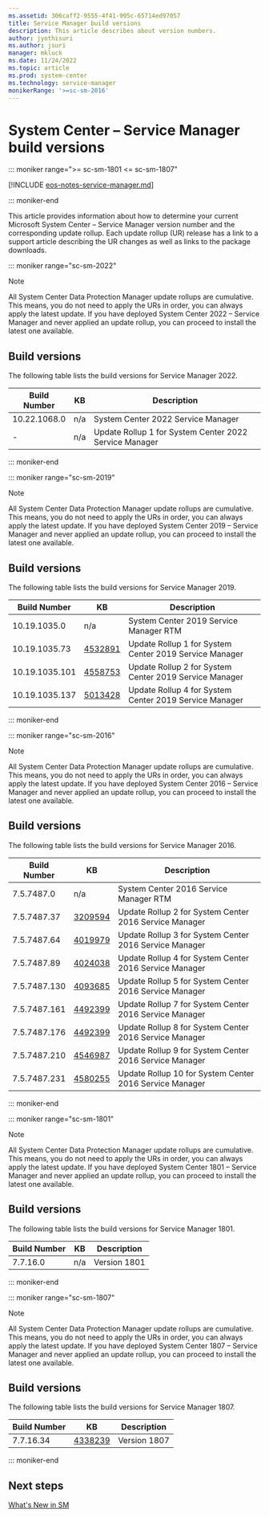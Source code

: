 ```yaml
---
ms.assetid: 306caff2-9555-4f41-995c-65714ed97057
title: Service Manager build versions
description: This article describes about version numbers.
author: jyothisuri
ms.author: jsuri
manager: mkluck
ms.date: 11/24/2022
ms.topic: article
ms.prod: system-center
ms.technology: service-manager
monikerRange: '>=sc-sm-2016'
---
```


# System Center – Service Manager build versions

::: moniker range=">= sc-sm-1801 <= sc-sm-1807"

[!INCLUDE [eos-notes-service-manager.md](../includes/eos-notes-service-manager.md)]

::: moniker-end

This article provides information about how to determine your current Microsoft System Center – Service Manager version number and the corresponding update rollup. Each update rollup (UR) release has a link to a support article describing the UR changes as well as links to the package downloads.

::: moniker range="sc-sm-2022"

> [!NOTE]
> All System Center Data Protection Manager update rollups are cumulative. This means, you do not need to apply the URs in order, you can always apply the latest update. If you have deployed System Center 2022 – Service Manager and never applied an update rollup, you can  proceed to install the latest one available.

## Build versions

The following table lists the build versions for Service Manager 2022.

| Build Number | KB | Description |
| --- | --- |--- |
| 10.22.1068.0 | n/a | System Center 2022 Service Manager     |
|-| n/a | Update Rollup 1 for System Center 2022 Service Manager |

::: moniker-end

::: moniker range="sc-sm-2019"

> [!NOTE]
> All System Center Data Protection Manager update rollups are cumulative. This means, you do not need to apply the URs in order, you can always apply the latest update. If you have deployed System Center 2019 – Service Manager and never applied an update rollup, you can  proceed to install the latest one available.

## Build versions

The following table lists the build versions for Service Manager 2019.

| Build Number | KB | Description |
| --- | --- |--- |
| 10.19.1035.0 | n/a | System Center 2019 Service Manager RTM     |
| 10.19.1035.73	 | [4532891](https://support.microsoft.com/help/4532891/update-rollup-1-for-system-center-service-manager-2019) | Update Rollup 1 for System Center 2019 Service Manager    |
| 10.19.1035.101 | [4558753](https://support.microsoft.com/help/4558753/update-rollup-2-for-system-center-service-manager-2019) | Update Rollup 2 for System Center 2019 Service Manager    |
| 10.19.1035.137 | [5013428](https://support.microsoft.com/topic/update-rollup-4-for-system-center-service-manager-2019-40b7cdf9-2ba9-4ab0-85bf-796007cde88f) | Update Rollup 4 for System Center 2019 Service Manager |

::: moniker-end

::: moniker range="sc-sm-2016"

> [!NOTE]
> All System Center Data Protection Manager update rollups are cumulative. This means, you do not need to apply the URs in order, you can always apply the latest update. If you have deployed System Center 2016 – Service Manager and never applied an update rollup, you can  proceed to install the latest one available.

## Build versions

The following table lists the build versions for Service Manager 2016.

| Build Number | KB | Description |
| --- | --- |--- |
| 7.5.7487.0 | n/a  | System Center 2016 Service Manager RTM  |
| 7.5.7487.37| [3209594](https://support.microsoft.com/help/3209594) | Update Rollup 2 for System Center 2016 Service Manager  |
| 7.5.7487.64| [4019979](https://support.microsoft.com/help/4019979) |  Update Rollup 3 for System Center 2016 Service Manager  |
| 7.5.7487.89| [4024038](https://support.microsoft.com/help/4024038) |  Update Rollup 4 for System Center 2016 Service Manager |
| 7.5.7487.130 |[4093685](https://support.microsoft.com/help/4093685) | Update Rollup 5 for System Center 2016 Service Manager  |
| 7.5.7487.161 | [4492399](https://support.microsoft.com/help/4492399) | Update Rollup 7 for System Center 2016 Service Manager  |
| 7.5.7487.176 | [4492399](https://support.microsoft.com/help/4516987) | Update Rollup 8 for System Center 2016 Service Manager  |
| 7.5.7487.210 | [4546987](https://support.microsoft.com/help/4546987) | Update Rollup 9 for System Center 2016 Service Manager  |
| 7.5.7487.231 | [4580255](https://support.microsoft.com/help/4580255) | Update Rollup 10 for System Center 2016 Service Manager  |

::: moniker-end

::: moniker range="sc-sm-1801"

> [!NOTE]
> All System Center Data Protection Manager update rollups are cumulative. This means, you do not need to apply the URs in order, you can always apply the latest update. If you have deployed System Center 1801 – Service Manager and never applied an update rollup, you can  proceed to install the latest one available.

## Build versions

The following table lists the build versions for Service Manager 1801.

| Build Number | KB | Description |
| --- | --- |--- |
| 7.7.16.0 | n/a | Version 1801 |

::: moniker-end

::: moniker range="sc-sm-1807"

> [!NOTE]
> All System Center Data Protection Manager update rollups are cumulative. This means, you do not need to apply the URs in order, you can always apply the latest update. If you have deployed System Center 1807 – Service Manager and never applied an update rollup, you can  proceed to install the latest one available.

## Build versions

The following table lists the build versions for Service Manager 1807.

| Build Number | KB | Description |
| --- | --- |--- |
| 7.7.16.34 | [4338239](https://support.microsoft.com/help/4338239/system-center-service-manager-version-1807) | Version 1807 |

::: moniker-end

## Next steps
[What's New in SM](whats-new-in-sm.md)
